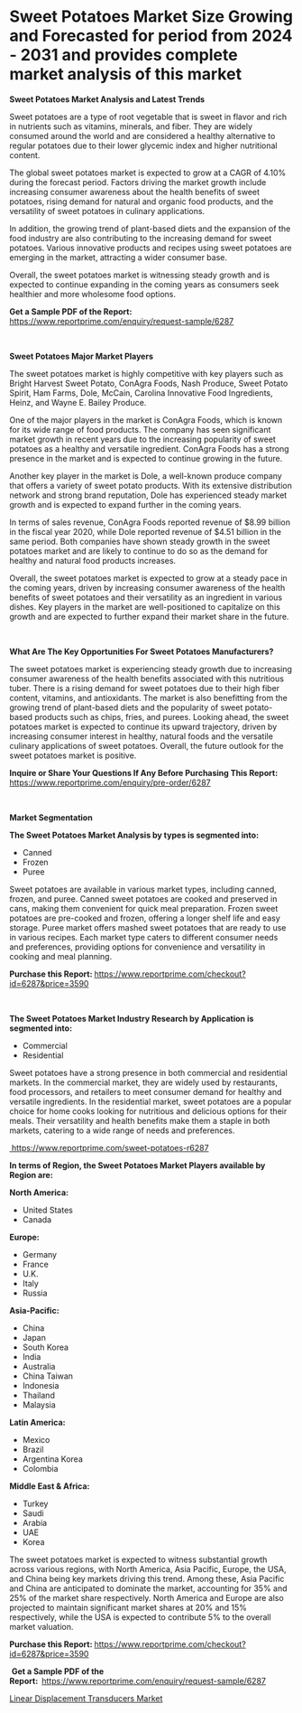 <p><h1>Sweet Potatoes Market Size Growing and Forecasted for period from 2024 - 2031 and provides complete market analysis of this market</h1></p><p><strong>Sweet Potatoes Market Analysis and Latest Trends</strong></p>
<p><p>Sweet potatoes are a type of root vegetable that is sweet in flavor and rich in nutrients such as vitamins, minerals, and fiber. They are widely consumed around the world and are considered a healthy alternative to regular potatoes due to their lower glycemic index and higher nutritional content.</p><p>The global sweet potatoes market is expected to grow at a CAGR of 4.10% during the forecast period. Factors driving the market growth include increasing consumer awareness about the health benefits of sweet potatoes, rising demand for natural and organic food products, and the versatility of sweet potatoes in culinary applications.</p><p>In addition, the growing trend of plant-based diets and the expansion of the food industry are also contributing to the increasing demand for sweet potatoes. Various innovative products and recipes using sweet potatoes are emerging in the market, attracting a wider consumer base.</p><p>Overall, the sweet potatoes market is witnessing steady growth and is expected to continue expanding in the coming years as consumers seek healthier and more wholesome food options.</p></p>
<p><strong>Get a Sample PDF of the Report:&nbsp;</strong> <a href="https://www.reportprime.com/enquiry/request-sample/6287">https://www.reportprime.com/enquiry/request-sample/6287</a></p>
<p>&nbsp;</p>
<p><strong>Sweet Potatoes Major Market Players</strong></p>
<p><p>The sweet potatoes market is highly competitive with key players such as Bright Harvest Sweet Potato, ConAgra Foods, Nash Produce, Sweet Potato Spirit, Ham Farms, Dole, McCain, Carolina Innovative Food Ingredients, Heinz, and Wayne E. Bailey Produce. </p><p>One of the major players in the market is ConAgra Foods, which is known for its wide range of food products. The company has seen significant market growth in recent years due to the increasing popularity of sweet potatoes as a healthy and versatile ingredient. ConAgra Foods has a strong presence in the market and is expected to continue growing in the future.</p><p>Another key player in the market is Dole, a well-known produce company that offers a variety of sweet potato products. With its extensive distribution network and strong brand reputation, Dole has experienced steady market growth and is expected to expand further in the coming years.</p><p>In terms of sales revenue, ConAgra Foods reported revenue of $8.99 billion in the fiscal year 2020, while Dole reported revenue of $4.51 billion in the same period. Both companies have shown steady growth in the sweet potatoes market and are likely to continue to do so as the demand for healthy and natural food products increases.</p><p>Overall, the sweet potatoes market is expected to grow at a steady pace in the coming years, driven by increasing consumer awareness of the health benefits of sweet potatoes and their versatility as an ingredient in various dishes. Key players in the market are well-positioned to capitalize on this growth and are expected to further expand their market share in the future.</p></p>
<p>&nbsp;</p>
<p><strong>What Are The Key Opportunities For Sweet Potatoes Manufacturers?</strong></p>
<p><p>The sweet potatoes market is experiencing steady growth due to increasing consumer awareness of the health benefits associated with this nutritious tuber. There is a rising demand for sweet potatoes due to their high fiber content, vitamins, and antioxidants. The market is also benefitting from the growing trend of plant-based diets and the popularity of sweet potato-based products such as chips, fries, and purees. Looking ahead, the sweet potatoes market is expected to continue its upward trajectory, driven by increasing consumer interest in healthy, natural foods and the versatile culinary applications of sweet potatoes. Overall, the future outlook for the sweet potatoes market is positive.</p></p>
<p><strong>Inquire or Share Your Questions If Any Before Purchasing This Report:</strong> <a href="https://www.reportprime.com/enquiry/pre-order/6287">https://www.reportprime.com/enquiry/pre-order/6287</a></p>
<p>&nbsp;</p>
<p><strong>Market Segmentation</strong></p>
<p><strong>The Sweet Potatoes Market Analysis by types is segmented into:</strong></p>
<p><ul><li>Canned</li><li>Frozen</li><li>Puree</li></ul></p>
<p><p>Sweet potatoes are available in various market types, including canned, frozen, and puree. Canned sweet potatoes are cooked and preserved in cans, making them convenient for quick meal preparation. Frozen sweet potatoes are pre-cooked and frozen, offering a longer shelf life and easy storage. Puree market offers mashed sweet potatoes that are ready to use in various recipes. Each market type caters to different consumer needs and preferences, providing options for convenience and versatility in cooking and meal planning.</p></p>
<p><strong>Purchase this Report:&nbsp;</strong><a href="https://www.reportprime.com/checkout?id=6287&price=3590">https://www.reportprime.com/checkout?id=6287&price=3590</a></p>
<p>&nbsp;</p>
<p><strong>The Sweet Potatoes Market Industry Research by Application is segmented into:</strong></p>
<p><ul><li>Commercial</li><li>Residential</li></ul></p>
<p><p>Sweet potatoes have a strong presence in both commercial and residential markets. In the commercial market, they are widely used by restaurants, food processors, and retailers to meet consumer demand for healthy and versatile ingredients. In the residential market, sweet potatoes are a popular choice for home cooks looking for nutritious and delicious options for their meals. Their versatility and health benefits make them a staple in both markets, catering to a wide range of needs and preferences.</p></p>
<p><a href="https://www.reportprime.com/sweet-potatoes-r6287">&nbsp;https://www.reportprime.com/sweet-potatoes-r6287</a></p>
<p><strong>In terms of Region, the Sweet Potatoes Market Players available by Region are:</strong></p>
<p>
    <p> <strong> North America: </strong>
        <ul>
            <li>United States</li>
            <li>Canada</li>
        </ul>
        </p> 
    <p> <strong> Europe: </strong>
        <ul>
            <li>Germany</li>
            <li>France</li>
            <li>U.K.</li>
            <li>Italy</li>
            <li>Russia</li>
        </ul>
        </p> 
    <p> <strong> Asia-Pacific: </strong>
        <ul>
            <li>China</li>
            <li>Japan</li>
            <li>South Korea</li>
            <li>India</li>
            <li>Australia</li>
            <li>China Taiwan</li>
            <li>Indonesia</li>
            <li>Thailand</li>
            <li>Malaysia</li>
        </ul>
        </p> 
    <p> <strong> Latin America: </strong>
        <ul>
            <li>Mexico</li>
            <li>Brazil</li>
            <li>Argentina Korea</li>
            <li>Colombia</li>
        </ul>
        </p> 
    <p> <strong> Middle East & Africa: </strong>
        <ul>
            <li>Turkey</li>
            <li>Saudi</li>
            <li>Arabia</li>
            <li>UAE</li>
            <li>Korea</li>
        </ul>
    </p>
    </p>
<p><p>The sweet potatoes market is expected to witness substantial growth across various regions, with North America, Asia Pacific, Europe, the USA, and China being key markets driving this trend. Among these, Asia Pacific and China are anticipated to dominate the market, accounting for 35% and 25% of the market share respectively. North America and Europe are also projected to maintain significant market shares at 20% and 15% respectively, while the USA is expected to contribute 5% to the overall market valuation.</p></p>
<p><strong>Purchase this Report: </strong><a href="https://www.reportprime.com/checkout?id=6287&price=3590">https://www.reportprime.com/checkout?id=6287&price=3590</a></p>
<p>&nbsp;<strong>Get a Sample PDF of the Report:&nbsp;&nbsp;</strong><a href="https://www.reportprime.com/enquiry/request-sample/6287">https://www.reportprime.com/enquiry/request-sample/6287</a></p>
<p><strong></strong></p>
<p><p><a href="https://www.linkedin.com/pulse/placement-transducers-market-insights-analysis-from-2024-2031-zs1ff?trackingId=oJq8fIUFSR6SgseXUplsjg%3D%3D">Linear Displacement Transducers Market</a></p></p>